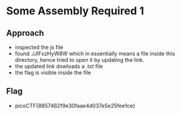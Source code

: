 # Some Assembly Required 1

## Approach

- inspected the js file
- found ./JIFxzHyW8W which in essentially means a file inside this directory, hence tried to open it by updating the link.
- the updated link dowloads a .txt file
- the flag is visible inside the file

## Flag

- picoCTF{8857462f9e30faae4d037e5e25fee1ce}